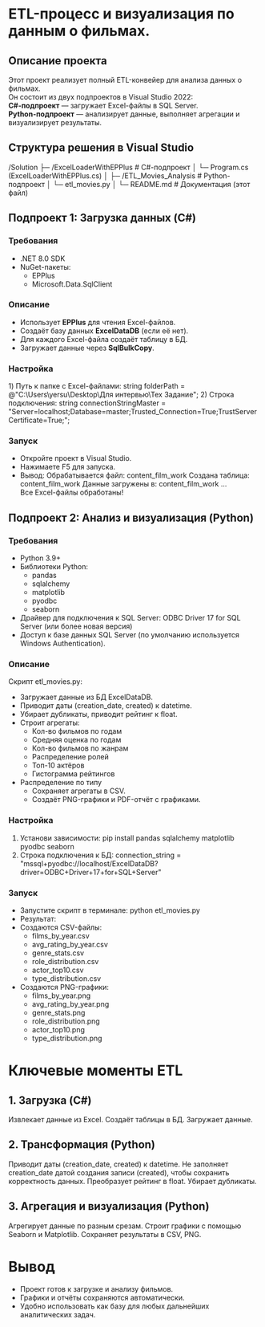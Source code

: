 ﻿# ETL-процесс и визуализация по данным о фильмах.

## Описание проекта
Этот проект реализует полный ETL-конвейер для анализа данных о фильмах.  
Он состоит из двух подпроектов в Visual Studio 2022:  
**C#-подпроект** — загружает Excel-файлы в SQL Server.  
**Python-подпроект** — анализирует данные, выполняет агрегации и визуализирует результаты.


## Структура решения в Visual Studio

/Solution
├─ /ExcelLoaderWithEPPlus # C#-подпроект
│ └─ Program.cs (ExcelLoaderWithEPPlus.cs)
│
├─ /ETL_Movies_Analysis # Python-подпроект
│ └─ etl_movies.py
│
└─ README.md # Документация (этот файл)

## Подпроект 1: Загрузка данных (C#)
### Требования
- .NET 8.0 SDK
- NuGet-пакеты:
  - EPPlus
  - Microsoft.Data.SqlClient
	
### Описание
- Использует **EPPlus** для чтения Excel-файлов.
- Создаёт базу данных **ExcelDataDB** (если её нет).
- Для каждого Excel-файла создаёт таблицу в БД.
- Загружает данные через **SqlBulkCopy**.

### Настройка
1️) Путь к папке с Excel-файлами:
	string folderPath = @"C:\Users\yersu\Desktop\Для интервью\Тех Задание";
2) Строка подключения:
	string connectionStringMaster = "Server=localhost;Database=master;Trusted_Connection=True;TrustServerCertificate=True;";

### Запуск
- Откройте проект в Visual Studio.
- Нажимаете F5 для запуска.
- Вывод: 
	Обрабатывается файл: content_film_work
    Создана таблица: content_film_work
    Данные загружены в: content_film_work
    ...		
    Все Excel-файлы обработаны!

## Подпроект 2: Анализ и визуализация (Python)
### Требования
- Python 3.9+
- Библиотеки Python:
  - pandas
  - sqlalchemy
  - matplotlib
  - pyodbc
  - seaborn
- Драйвер для подключения к SQL Server: ODBC Driver 17 for SQL Server (или более новая версия)
- Доступ к базе данных SQL Server (по умолчанию используется Windows Authentication).
	
### Описание
Скрипт etl_movies.py:
- Загружает данные из БД ExcelDataDB.
- Приводит даты (creation_date, created) к datetime.
- Убирает дубликаты, приводит рейтинг к float.
- Строит агрегаты:
  - Кол-во фильмов по годам
  - Средняя оценка по годам
  - Кол-во фильмов по жанрам
  - Распределение ролей
  - Топ-10 актёров
  - Гистограмма рейтингов
- Распределение по типу
  - Сохраняет агрегаты в CSV.
  - Создаёт PNG-графики и PDF-отчёт с графиками.

### Настройка
1) Установи зависимости:
   pip install pandas sqlalchemy matplotlib pyodbc seaborn
2) Строка подключения к БД:
   connection_string = "mssql+pyodbc://localhost/ExcelDataDB?driver=ODBC+Driver+17+for+SQL+Server"

### Запуск
- Запустите скрипт в терминале:
  python etl_movies.py
- Результат:
- Создаются CSV-файлы:
  - films_by_year.csv
  - avg_rating_by_year.csv
  - genre_stats.csv
  - role_distribution.csv
  - actor_top10.csv
  - type_distribution.csv
- Создаются PNG-графики:
  - films_by_year.png
  - avg_rating_by_year.png
  - genre_stats.png
  - role_distribution.png
  - actor_top10.png
  - type_distribution.png


# Ключевые моменты ETL

## 1. Загрузка (C#)

Извлекает данные из Excel.
Создаёт таблицы в БД.
Загружает данные.

## 2. Трансформация (Python)

Приводит даты (creation_date, created) к datetime.
Не заполняет creation_date датой создания записи (created), чтобы сохранить корректность данных.
Преобразует рейтинг в float.
Убирает дубликаты.

## 3. Агрегация и визуализация (Python)

Агрегирует данные по разным срезам.
Строит графики с помощью Seaborn и Matplotlib.
Сохраняет результаты в CSV, PNG.

# Вывод 

- Проект готов к загрузке и анализу фильмов.
- Графики и отчёты сохраняются автоматически.
- Удобно использовать как базу для любых дальнейших аналитических задач.